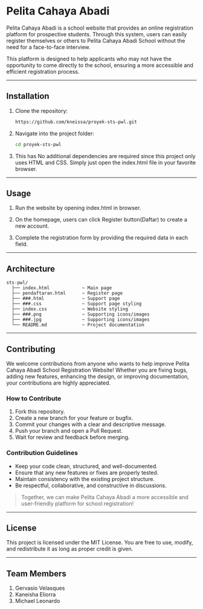 # Pelita Cahaya Abadi

Pelita Cahaya Abadi is a school website that provides an online registration platform for prospective students. Through this system, users can easily register themselves or others to Pelita Cahaya Abadi School without the need for a face-to-face interview.

This platform is designed to help applicants who may not have the opportunity to come directly to the school, ensuring a more accessible and efficient registration process.

---

## Installation

1. Clone the repository:
    ```bash
    https://github.com/kneissa/proyek-sts-pwl.git
    ```

2. Navigate into the project folder:
    ```bash
    cd proyek-sts-pwl
    ```

3. This has No additional dependencies are required since this project only uses HTML and CSS.
Simply just open the index.html file in your favorite browser.

---

## Usage

1. Run the website by opening index.html in browser.

2. On the homepage, users can click Register button(Daftar) to create a new account.
   
3. Complete the registration form by providing the required data in each field.

---

## Architecture

```Project structure
sts-pwl/
  ├── index.html            ~ Main page
  ├── pendaftaran.html      ~ Register page
  ├── ###.html              ~ Support page
  ├── ###.css               ~ Support page styling
  ├── index.css             ~ Website styling
  ├── ###.png               ~ Supporting icons/images
  ├── ###.jpg               ~ Supporting icons/images
  └── README.md             ~ Project documentation
```

---

## Contributing

We welcome contributions from anyone who wants to help improve Pelita Cahaya Abadi School Registration Website!
Whether you are fixing bugs, adding new features, enhancing the design, or improving documentation, your contributions are highly appreciated.

### How to Contribute

1. Fork this repository.
2. Create a new branch for your feature or bugfix.
3. Commit your changes with a clear and descriptive message.
4. Push your branch and open a Pull Request.
5. Wait for review and feedback before merging.

### Contribution Guidelines
- Keep your code clean, structured, and well-documented.
- Ensure that any new features or fixes are properly tested.
- Maintain consistency with the existing project structure.
- Be respectful, collaborative, and constructive in discussions.

> Together, we can make Pelita Cahaya Abadi a more accessible and user-friendly platform for school registration! 

---

## License
This project is licensed under the MIT License.
You are free to use, modify, and redistribute it as long as proper credit is given.

---

## Team Members
1. Gervasio Velasques
2. Kaneisha Eliorra
3. Michael Leonardo

